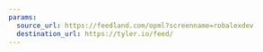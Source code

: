 ```yaml
---
params:
  source_url: https://feedland.com/opml?screenname=robalexdev
  destination_url: https://tyler.io/feed/
---
```

